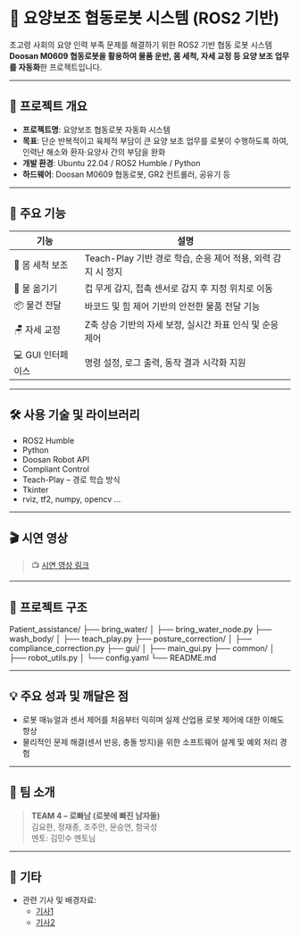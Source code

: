 # 🤖 요양보조 협동로봇 시스템 (ROS2 기반)

초고령 사회의 요양 인력 부족 문제를 해결하기 위한 ROS2 기반 협동 로봇 시스템  
**Doosan M0609 협동로봇을 활용하여 물품 운반, 몸 세척, 자세 교정 등 요양 보조 업무를 자동화**한 프로젝트입니다.

---

## 📌 프로젝트 개요

- **프로젝트명**: 요양보조 협동로봇 자동화 시스템
- **목표**: 단순 반복적이고 육체적 부담이 큰 요양 보조 업무를 로봇이 수행하도록 하여, 인력난 해소와 환자·요양사 간의 부담을 완화
- **개발 환경**: Ubuntu 22.04 / ROS2 Humble / Python
- **하드웨어**: Doosan M0609 협동로봇, GR2 컨트롤러, 공유기 등

---

## 🧠 주요 기능

| 기능              | 설명 |
|-------------------|------|
| 🧴 몸 세척 보조      | Teach-Play 기반 경로 학습, 순응 제어 적용, 외력 감지 시 정지 |
| 🚰 물 옮기기        | 컵 무게 감지, 접촉 센서로 감지 후 지정 위치로 이동 |
| 📦 물건 전달        | 바코드 및 힘 제어 기반의 안전한 물품 전달 기능 |
| 🪑 자세 교정        | Z축 상승 기반의 자세 보정, 실시간 좌표 인식 및 순응 제어 |
| 💻 GUI 인터페이스 | 명령 설정, 로그 출력, 동작 결과 시각화 지원 |

---

## 🛠️ 사용 기술 및 라이브러리

- ROS2 Humble
- Python
- Doosan Robot API
- Compliant Control
- Teach-Play – 경로 학습 방식
- Tkinter
- rviz, tf2, numpy, opencv ...

---

## 🎬 시연 영상

> 📺 [시연 영상 링크 ](https://www.youtube.com/watch?v=Bg0SR9Ozft4&feature=youtu.be)

---

## 📁 프로젝트 구조

Patient_assistance/
├── bring_water/
│ ├── bring_water_node.py
├── wash_body/
│ ├── teach_play.py
├── posture_correction/
│ ├── compliance_correction.py
├── gui/
│ ├── main_gui.py
├── common/
│ ├── robot_utils.py
│ └── config.yaml
└── README.md

---

## 💡 주요 성과 및 깨달은 점

- 로봇 매뉴얼과 센서 제어를 처음부터 익히며 실제 산업용 로봇 제어에 대한 이해도 향상
- 물리적인 문제 해결(센서 반응, 충돌 방지)을 위한 소프트웨어 설계 및 예외 처리 경험

---

## 👥 팀 소개

> **TEAM 4 – 로빠남 (로봇에 빠진 남자들)**  
> 김요한, 정재종, 조주안, 문승연, 함국성  
> 멘토: 김민수 멘토님

---

## 🔗 기타
- 관련 기사 및 배경자료:
  - [기사1](https://www.akomnews.com/bbs/board.php?bo_table=news&wr_id=62204)
  - [기사2](https://v.daum.net/v/0FbGKGiBy0)
